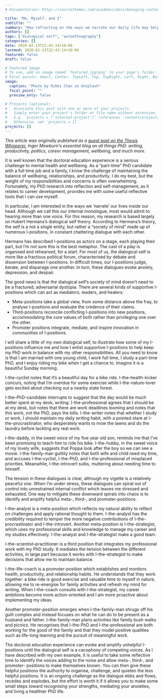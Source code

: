 ```yaml
---
# Documentation: https://sourcethemes.com/academic/docs/managing-content/

title: "Me, Myself, and I"
subtitle: ""
summary: "How reflecting on the ways we narrate our daily life may help doctoral students maintain balance."
authors: []
tags: ["dialogical self", "autoethnography"]
categories: []
date: 2020-02-13T22:43:14+10:00
lastmod: 2020-02-13T22:43:14+10:00
featured: false
draft: false

# Featured image
# To use, add an image named `featured.jpg/png` to your page's folder.
# Focal points: Smart, Center, TopLeft, Top, TopRight, Left, Right, BottomLeft, Bottom, BottomRight.
image:
  caption: "Photo by Rikki Chan on Unsplash"
  focal_point: ""
  preview_only: false

# Projects (optional).
#   Associate this post with one or more of your projects.
#   Simply enter your project's folder or file name without extension.
#   E.g. `projects = ["internal-project"]` references `content/project/deep-learning/index.md`.
#   Otherwise, set `projects = []`.
projects: []
---
```

*This article was originally published as a [guest post on the Thesis Whisperer](https://thesiswhisperer.com/2019/10/16/13768/), Inger Mewburn's essential blog on all things PhD: writing, productivity, politics, career management, wellbeing, and much more.*

It is well known that the doctoral education experience is a serious challenge to mental health and wellbeing.
As a “part-time” PhD candidate with a full time job and a family, I know the challenge of maintaining the balance of wellbeing, relationships, and productivity.
I do my best, but the weight of my responsibilities and concerns is often overwhelming. Fortunately, my PhD research into reflection and self-management, as it relates to career development, provides me with some useful reflective tools that I can use myself.

In particular, I am interested in the ways we ‘narrate’ our lives inside our head.
Although we call this our internal monologue, most would admit to hearing more than one voice.
For this reason, my research is based largely on Hubert Hermans’s dialogical self theory. According to Hermans’s theory, the self is a not a single entity, but rather a “society of mind” made up of numerous I-positions, in constant chattering dialogue with each other.

Hermans has described I-positions as actors on a stage, each playing their part, but I’m not sure this is the best metaphor.
The cast of a play is organised and rehearsed, for a start.
For most of us, the dialogical self is more like a fractious political forum, characterised by debate and dissension between I-positions.
In difficult times, our I-positions judge, berate, and disparage one another. In turn, these dialogues evoke anxiety, depression, and despair.

The good news is that the dialogical self’s society of mind doesn’t need to be a fractured, adversarial dystopia.
There are several kinds of supportive I-positions which can act as mediators, leaders, and healers:

* Meta-positions take a global view, from some distance above the fray, to analyse I-positions and evaluate the credence of their claims.
* Third-positions reconcile conflicting I-positions into new positions, accommodating the core values of both rather than privileging one over the other.
* Promoter positions integrate, mediate, and inspire innovation in communities of I-positions.

I will share a little of my own dialogical self, to illustrate how some of my I-positions influence me and how I enlist supportive I-positions to help keep my PhD work in balance with my other responsibilities.
All you need to know is that I am married with one young child, I work full time, I study a part-time PhD, and I enjoy riding my bike when I get a chance to. Imagine it is a beautiful Sunday morning.

I-the-cyclist notes that it’s a beautiful day for a bike ride. I-the-health-kicker concurs, noting that I’m overdue for some exercise while I-the-nature-lover gets excited about checking out a nearby state forest.

I-the-PhD-candidate interrupts to suggest that the day would be much better spent at my desk, writing.
I-the-professional agrees that I should be at my desk, but notes that there are work deadlines looming and notes that this work, not the PhD, pays the bills.
I-the-writer notes that whether I study or work, I should maintain my daily writing habit, with a pointed stare at I-the-procrastinator, who desperately wants to mow the lawns and do the laundry before tackling any real work.

I-the-daddy, in the sweet voice of my five year old son, reminds me that I’ve been promising to teach him to ride his bike.
I-the-hubby, in the sweet voice of my lovely wife, suggests that Poppa look after the boy so we can see a movie.
I-the-family-man guiltily notes that both wife and child need my time, and accuses I-the-cyclist, I-the-PhD, and I-the-professional of misplaced priorities.
Meanwhile, I-the-introvert sulks, muttering about needing time to himself.

The tension in these dialogues is clear, although my vigette is a relatively peaceful one. When I’m under stress, these dialogues can spiral out of control into unrestrained internal conflict which leaves me stressed and exhausted.
One way to mitigate these downward spirals into chaos is to identify and amplify helpful meta-, third-, and promoter-positions.

I-the-analyst is a meta-position which reflects my natural ability to reflect on challenges and apply rational thought to them.
I-the-analyst has the credibility required to temper the more negative contributions of I-the-procrastinator and I-the-introvert.
Another meta-position is I-the-strategist, which uses my professional skills and knowledge to manage my career and my studies effectively.
I-the-analyst and I-the-strategist make a good team.

I-the-scientist–practitioner is a third position that integrates my professional work with my PhD study.
It mediates the tension between the different activities, in large part because it works with I-the-strategist to make decisions that allow me to maintain balance.

I-the-life-coach is a promoter-position which establishes and monitors health, productivity, and relationship habits.
He understands that they work together: a bike ride is good exercise and valuable time to myself in nature, allowing me to re-energise for family activities and refresh my mind for writing.
When I-the-coach consults with I-the-strategist, my career ambitions become more action-oriented and I am more proactive about implementing my ideas.

Another promoter-position emerges when I-the-family-man shrugs off his guilt complex and instead focuses on what he can do to be present as a husband and father.
I-the-family-man plans activities like family bush walks and picnics.
He recognises that I-the-PhD and I-the-professional are both working for the good of the family and that they model positive qualities such as life-long learning and the pursuit of meaningful work.

The doctoral education experience can evoke and amplify unhelpful I-positions until the dialogical self is a cacophony of competing voices.
As I have described with my own example, it is useful to take some reflective time to identify the voices adding to the noise and allow meta-, third-, and promoter- positions to make themselves known.
You can then give these helpful positions the authority to organise, challenge, and quieten the less helpful positions.
It is an ongoing challenge as the dialogue ebbs and flows, recedes and explodes, but the effort is worth it if it allows you to make some small steps toward recognising your strengths, mediating your anxieties, and living a healthier PhD life.

<div id="commento"></div>
<script defer
  src="https://cdn.commento.io/js/commento.js">
</script>
